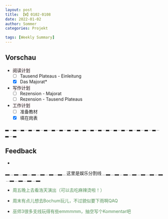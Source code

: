 ```yaml
---
layout: post
title: 【W】0102-0108
date: 2022-01-02
author: Sommer
categories: Projekt

tags: [Weekly Summary]
--- 
```



## Vorschau

- <font style="background:#fcf2f4">阅读计划</font>
  - [ ] Tausend Plateaus - Einleitung<font color=red> </font>     
  - [x] Das Majorat* <font color=red> </font>                   
- <font style="background:#fcf2f4">写作计划</font>
  - [ ] Rezension - Majorat  <font color=red> </font>
  - [ ] Rezension - Tausend Plateaus<font color=red> </font>
- <font style="background:#fcf2f4">工作计划</font>
  - [ ] 准备教材 <font color=red> </font>
  - [x] 填在岗表 

▂﹍▂﹍▂﹍▂﹍▂﹍▂﹍▂﹍▂﹍▂﹍▂﹍▂﹍▂﹍▂﹍▂﹍▂﹍▂﹍▂﹍▂﹍▂﹍▂﹍▂﹍▂

## Feedback

- <font style="color:#a66870"> </font><br>

▂﹍▂﹍▂﹍▂﹍▂﹍▂﹍▂﹍这里是娱乐分割线﹍▂﹍▂﹍▂﹍▂﹍▂﹍▂﹍▂﹍▂﹍▂﹍▂﹍▂

- <font style="color:#56925A">周五晚上去看浩天演出（可以去吃麻辣烫啦！）</font>
- <font style="color:#56925A">周末有点儿想去Bochum玩儿，不过貌似要下雨啊QAQ</font>


- <font style="color:#56925A">巫师3很多支线玩得有些emmmmm，抽空写个Kommentar吧</font>
